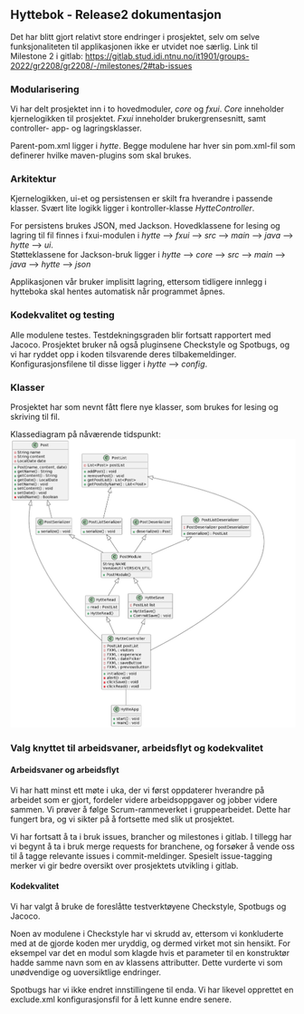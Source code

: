 ## Hyttebok - Release2 dokumentasjon

Det har blitt gjort relativt store endringer i prosjektet, selv om selve funksjonaliteten til applikasjonen ikke er utvidet noe særlig.
Link til Milestone 2 i gitlab:
https://gitlab.stud.idi.ntnu.no/it1901/groups-2022/gr2208/gr2208/-/milestones/2#tab-issues

### Modularisering

Vi har delt prosjektet inn i to hovedmoduler, _core_ og _fxui_.
_Core_ inneholder kjernelogikken til prosjektet.
_Fxui_ inneholder brukergrensesnitt, samt controller- app- og lagringsklasser.

Parent-pom.xml ligger i _hytte_.
Begge modulene har hver sin pom.xml-fil som definerer hvilke maven-plugins som skal brukes.

### Arkitektur

Kjernelogikken, ui-et og persistensen er skilt fra hverandre i passende klasser. Svært lite logikk ligger i kontroller-klasse _HytteController_.

For persistens brukes JSON, med Jackson.
Hovedklassene for lesing og lagring til fil finnes i fxui-modulen i _hytte_ --> _fxui_ --> _src_ --> _main_ --> _java_ --> _hytte_ --> _ui_.  
Støtteklassene for Jackson-bruk ligger i _hytte_ --> _core_ --> _src_ --> _main_ --> _java_ --> _hytte_ --> _json_

Applikasjonen vår bruker implisitt lagring, ettersom tidligere innlegg i hytteboka skal hentes automatisk når programmet åpnes.

### Kodekvalitet og testing

Alle modulene testes.
Testdekningsgraden blir fortsatt rapportert med Jacoco.
Prosjektet bruker nå også pluginsene Checkstyle og Spotbugs, og vi har ryddet opp i koden tilsvarende deres tilbakemeldinger. Konfigurasjonsfilene til disse ligger i _hytte_ --> _config_.

### Klasser

Prosjektet har som nevnt fått flere nye klasser, som brukes for lesing og skriving til fil.

Klassediagram på nåværende tidspunkt:
![Example](/docs/release2/DiagramClassR2.png)

### Valg knyttet til arbeidsvaner, arbeidsflyt og kodekvalitet

#### Arbeidsvaner og arbeidsflyt

Vi har hatt minst ett møte i uka, der vi først oppdaterer hverandre på arbeidet som er gjort, fordeler videre arbeidsoppgaver og jobber videre sammen. Vi prøver å følge Scrum-rammeverket i gruppearbeidet. Dette har fungert bra, og vi sikter på å fortsette med slik ut prosjektet.

Vi har fortsatt å ta i bruk issues, brancher og milestones i gitlab.
I tillegg har vi begynt å ta i bruk merge requests for branchene, og forsøker å vende oss til å tagge relevante issues i commit-meldinger. Spesielt issue-tagging merker vi gir bedre oversikt over prosjektets utvikling i gitlab.

#### Kodekvalitet

Vi har valgt å bruke de foreslåtte testverktøyene Checkstyle, Spotbugs og Jacoco.

Noen av modulene i Checkstyle har vi skrudd av, ettersom vi konkluderte med at de gjorde koden mer uryddig, og dermed virket mot sin hensikt.
For eksempel var det en modul som klagde hvis et parameter til en konstruktør hadde samme navn som en av klassens attributter. Dette vurderte vi som unødvendige og uoversiktlige endringer.

Spotbugs har vi ikke endret innstillingene til enda. Vi har likevel opprettet en exclude.xml konfigurasjonsfil for å lett kunne endre senere.
